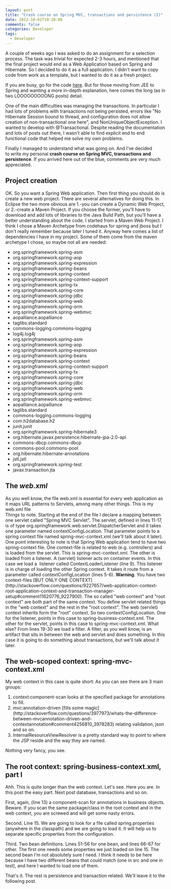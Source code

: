 ```yaml
---
layout: post
title: "Crash course on Spring MVC, transactions and persistence (I)"
date: 2012-10-01T19:28:00
comments: false
categories: Developer
tags:
  - Developer
---
```


A couple of weeks ago I was asked to do an assignment for a selection process. The task was trivial for expected 2-3 hours, and mentioned that the final project would end as a Web Application based on Spring and Hibernate. So I decided to do it as a full application. I didn't want to copy code from work as a template, but I wanted to do it as a fresh project.


If you are busy, go for the code&nbsp;[here](https://github.com/gonfva/assignments/tree/master/gfvQuoteJava).&nbsp;But for those moving from JEE to Spring and wanting a more in-depth explanation, here comes the long (as in two LOOOOOOOOONG posts) detail.
<div>
</div><div>One of the main difficulties was managing the transactions. In particular I had lots of problems with transactions not being persisted, errors like "No Hibernate Session bound to thread, and configuration does not allow creation of non-transactional one here", and&nbsp;NonUniqueObjectException. I wanted to develop with @Transactional. Despite reading the documentation and lots of posts out there, I wasn't able to find explicit end to end functional code that helped me solve my own problems.


Finally I managed to understand what was going on. And I've decided to&nbsp;write my personal <b>crash course on Spring MVC, transactions and persistence</b>. If you arrived here out of the blue, comments are very much appreciated.



<h2><b>
</b></h2><h2><b>Project creation</b></h2>OK. So you want a Spring Web application. Then first thing you should do is create a new web project. There are several alternatives for doing this. In Eclipse the two more obvious are 1.-you can create a Dynamic Web Project, or 2.-create a Maven Project. If you choose the former, you'll have to download and add lots of libraries to the Java Build Path, but you'll have a better understanding about the code. I started from a Maven Web Project. I think I chose a Maven Archetype from codehaus for spring and jboss but I don't really remember because later I tuned it.
Anyway here comes a list of dependencies I have in my project. Some of them come from the maven archetype I chose, so maybe not all are needed:
<ul><li>org.springframework.spring-asm</li><li>org.springframework.spring-aop</li><li>org.springframework.spring-expression</li><li>org.springframework.spring-beans</li><li>org.springframework.spring-context</li><li>org.springframework.spring-context-support</li><li>org.springframework.spring-tx</li><li>org.springframework.spring-core</li><li>org.springframework.spring-jdbc</li><li>org.springframework.spring-web</li><li>org.springframework.spring-orm</li><li>org.springframework.spring-webmvc</li><li>aopalliance.aopalliance</li><li>taglibs.standard</li><li>commons-logging.commons-logging</li><li>log4j.log4j</li><li>org.springframework.spring-asm</li><li>org.springframework.spring-aop</li><li>org.springframework.spring-expression</li><li>org.springframework.spring-beans</li><li>org.springframework.spring-context</li><li>org.springframework.spring-context-support</li><li>org.springframework.spring-tx</li><li>org.springframework.spring-core</li><li>org.springframework.spring-jdbc</li><li>org.springframework.spring-web</li><li>org.springframework.spring-orm</li><li>org.springframework.spring-webmvc</li><li>aopalliance.aopalliance</li><li>taglibs.standard</li><li>commons-logging.commons-logging</li><li>com.h2database.h2</li><li>junit.junit</li><li>org.springframework.spring-hibernate3</li><li>org.hibernate.javax.persistence.hibernate-jpa-2.0-api</li><li>commons-dbcp.commons-dbcp</li><li>commons-pool.commons-pool</li><li>org.hibernate.hibernate-annotations</li><li>jstl.jstl</li><li>org.springframework.spring-test</li><li>javax.transaction.jta</li></ul><h2><b>
</b></h2><h2><b>The <i>web.xml</i></b></h2>As you well know, the file web.xml is essential for every web application as it maps URL patterns to Servlets, among many other things. This is my web.xml file


<script src="https://gist.github.com/3811852.js?file=web.xml"></script>
<div>Things to note. Starting at the end of the file I declare a mapping between one servlet called "Spring MVC Servlet". The servlet, defined in lines 11-17, is of type org.springframework.web.servlet.DispatcherServlet and it takes one parameter named&nbsp;contextConfigLocation. That parameter points to a spring context file named spring-mvc-context.xml (we'll talk about it later).
One point interesting to note is that Spring Web application tend to have two spring-context file. One context-file is related to web (e.g. controllers) and is loaded from the servlet. This is spring-mvc-context.xml.
The other is loaded from a listener. A (servlet) listener acts on container events. In this case we load a &nbsp;listener called ContextLoaderListener (line 9). This listener is in charge of loading the other Spring context. It takes it route from a parameter called&nbsp;contextConfigLocation (lines 5-6).
<b>Warning</b>. You have two context-files [BUT ONLY ONE CONTEXT](http://stackoverflow.com/questions/9227657/web-application-context-root-application-context-and-transaction-manager-setup#comment11620776_9227900). The so called "web context" and "root context" are both part of the same context. You define servlet related things in the "web context" and the rest in the "root context". The web (servlet) context inherits form the "root" context.
So two contextConfigLocation. One for the listener, points in this case to&nbsp;spring-business-context.xml. The other for the servlet, points in this case to&nbsp;spring-mvc-context.xml.
What else? From lines 19-30 we load a filter. A filter, as you well know, is an artifact that sits in between the web and servlet and does something. In this case it is going to do something about transactions, but we'll talk about it later.
<h2><b>
</b></h2><h2><b>The web-scoped context:&nbsp;spring-mvc-context.xml</b></h2>My web context in this case is quite short:


<script src="https://gist.github.com/3811852.js?file=spring-mvc-context.xml"></script> As you can see there are 3 main groups:


<ol><li>context:component-scan looks at the specified package for annotations to fill.</li><li>mvc:annotation-driven [fills some magic](http://stackoverflow.com/questions/3977973/whats-the-difference-between-mvcannotation-driven-and-contextannotation#comment4256810_3978283) relating validation, json and so on.</li><li>InternalResourceViewResolver is a pretty standard way to point to where the JSP reside and the way they are named.</li></ol></div>Nothing very fancy, you see.
<h2>
</h2><h2>The root context: spring-business-context.xml, part I</h2>Ahh. This is quite longer than the web context. Let's see.


<script src="https://gist.github.com/3811852.js?file=spring-business-context.xml"></script> Here you are. In this post the easy part. Next post database, transactions and so on.


First, again, (line 13) a component-scan for annotations in business objects. Beware. If you scan the same package/class in the root context and in the web context, you are screwed and will get some nasty errors.


Second. Line 15. We are going to look for a file called spring.properties (anywhere in the classpath) and we are going to load it. It will help us to separate specific properties from the configuration.


Third. Two bean definitions. Lines 51-56 for one bean, and lines 66-67 for other. The first one needs some properties we just loaded on line 15. The second bean I'm not absolutely sure I need. I think it needs to be here because I have two different beans that could match (one in src and one in test), and here I wanted to load one of them.


That's it. The rest is persistence and transaction related. We'll leave it to the following post.</div><div>
</div><div>
</div><div>
</div>
